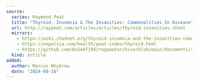 ```yaml
---
source:
  series: Raymond Peat
  title: "Thyroid, Insomnia & The Insanities: Commonalities In Disease"
  url: http://raypeat.com/articles/articles/thyroid-insanities.shtml
  mirrors:
    - https://wiki.chadnet.org/thyroid-insomnia-and-the-insanities-commonalities-in-disease
    - https://expulsia.com/health/peat-index/thyroid.html
    - https://github.com/0x2447196/raypeatarchive/blob/main/documents/raypeat.com/thyroid-insanities.md
  kind: article 
added:
  author: Marcus Whybrow
  date: "2024-08-16"
---
```

